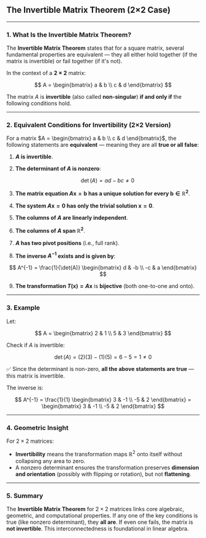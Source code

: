 ## **The Invertible Matrix Theorem (2×2 Case)**

---

### **1. What Is the Invertible Matrix Theorem?**

The **Invertible Matrix Theorem** states that for a square matrix, several fundamental properties are equivalent — they all either hold together (if the matrix is invertible) or fail together (if it's not).

In the context of a **$2 \times 2$** matrix:

$$
A = \begin{bmatrix} a & b \\ c & d \end{bmatrix}
$$

The matrix $A$ is **invertible** (also called **non-singular**) **if and only if** the following conditions hold.

---

### **2. Equivalent Conditions for Invertibility (2×2 Version)**

For a matrix $`A = \begin{bmatrix} a & b \\ c & d \end{bmatrix}`$, the following statements are **equivalent** — meaning they are all **true or all false**:

1. **$A$ is invertible**.
2. **The determinant of $A$ is nonzero**:

   $$
   \det(A) = ad - bc \ne 0
   $$
3. **The matrix equation $A\mathbf{x} = \mathbf{b}$ has a unique solution for every $\mathbf{b} \in \mathbb{R}^2$**.
4. **The system $A\mathbf{x} = \mathbf{0}$ has only the trivial solution $\mathbf{x} = \mathbf{0}$**.
5. **The columns of $A$ are linearly independent**.
6. **The columns of $A$ span $\mathbb{R}^2$**.
7. **$A$ has two pivot positions** (i.e., full rank).
8. **The inverse $A^{-1}$ exists and is given by**:

$$
A^{-1} = \frac{1}{\det(A)} \begin{bmatrix} d & -b \\ -c & a \end{bmatrix}
$$

9. **The transformation $T(\mathbf{x}) = A\mathbf{x}$** is **bijective** (both one-to-one and onto).

---

### **3. Example**

Let:

$$
A = \begin{bmatrix} 2 & 1 \\ 5 & 3 \end{bmatrix}
$$

Check if $A$ is invertible:

$$
\det(A) = (2)(3) - (1)(5) = 6 - 5 = 1 \ne 0
$$

✅ Since the determinant is non-zero, **all the above statements are true** — this matrix is invertible.

The inverse is:

$$
A^{-1} = \frac{1}{1} \begin{bmatrix} 3 & -1 \\ -5 & 2 \end{bmatrix} = \begin{bmatrix} 3 & -1 \\ -5 & 2 \end{bmatrix}
$$

---

### **4. Geometric Insight**

For $2 \times 2$ matrices:

* **Invertibility** means the transformation maps $\mathbb{R}^2$ onto itself without collapsing any area to zero.
* A nonzero determinant ensures the transformation preserves **dimension and orientation** (possibly with flipping or rotation), but not **flattening**.

---

### **5. Summary**

The **Invertible Matrix Theorem** for $2 \times 2$ matrices links core algebraic, geometric, and computational properties. If any one of the key conditions is true (like nonzero determinant), they **all are**. If even one fails, the matrix is **not invertible**. This interconnectedness is foundational in linear algebra.
